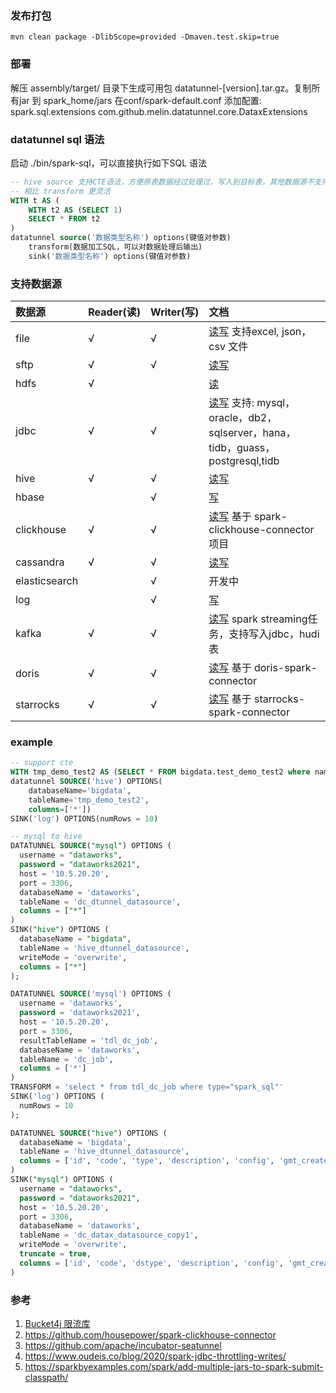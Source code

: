 ### 发布打包
```
mvn clean package -DlibScope=provided -Dmaven.test.skip=true
```

### 部署

解压 assembly/target/ 目录下生成可用包 datatunnel-[version].tar.gz。复制所有jar 到 spark_home/jars 
在conf/spark-default.conf 添加配置: spark.sql.extensions com.github.melin.datatunnel.core.DataxExtensions

### datatunnel sql 语法

启动 ./bin/spark-sql，可以直接执行如下SQL 语法

```sql
-- hive source 支持CTE语法，方便原表数据经过处理过，写入到目标表，其他数据源不支持CTE 语法。
-- 相比 transform 更灵活
WITH t AS (
    WITH t2 AS (SELECT 1)
    SELECT * FROM t2
)
datatunnel source('数据类型名称') options(键值对参数) 
    transform(数据加工SQL，可以对数据处理后输出)
    sink('数据类型名称') options(键值对参数)
```

### 支持数据源

| 数据源           | Reader(读) | Writer(写)    | 文档                                                                               |
|:--------------|:----------| :------      |:---------------------------------------------------------------------------------|
| file          | √         | √            | [读写](doc/file.md) 支持excel, json，csv 文件                                           |
| sftp          | √         | √            | [读写](doc/sftp.md)                                                                |
| hdfs          | √         |              | [读](doc/hdfs.md)                                                                 |
| jdbc          | √         | √            | [读写](doc/jdbc.md) 支持: mysql，oracle，db2，sqlserver，hana，tidb，guass，postgresql,tidb |
| hive          | √         | √            | [读写](doc/hive.md)                                                                |
| hbase         |           | √            | [写](doc/hbase.md)                                                                |
| clickhouse    | √         | √            | [读写](doc/clickhouse.md) 基于 spark-clickhouse-connector 项目                         |
| cassandra    | √         | √            | [读写](doc/cassandra.md)                          |
| elasticsearch |           | √            | 开发中                                                                              |
| log           |           | √            | [写](doc/log.md)                                                                  |
| kafka         | √         | √            | [读写](doc/kafka.md) spark streaming任务，支持写入jdbc，hudi表                              |
| doris         | √         | √            | [读写](doc/doris.md) 基于 doris-spark-connector                                      |
| starrocks     | √         | √            | [读写](doc/starrocks.md) 基于 starrocks-spark-connector                              |

### example
```sql
-- support cte
WITH tmp_demo_test2 AS (SELECT * FROM bigdata.test_demo_test2 where name is not null)
datatunnel SOURCE('hive') OPTIONS(
    databaseName='bigdata',
    tableName='tmp_demo_test2',
    columns=['*'])
SINK('log') OPTIONS(numRows = 10)

-- mysql to hive
DATATUNNEL SOURCE("mysql") OPTIONS (
  username = "dataworks",
  password = "dataworks2021",
  host = '10.5.20.20',
  port = 3306,
  databaseName = 'dataworks',
  tableName = 'dc_dtunnel_datasource',
  columns = ["*"]
)
SINK("hive") OPTIONS (
  databaseName = "bigdata",
  tableName = 'hive_dtunnel_datasource',
  writeMode = 'overwrite',
  columns = ["*"]
);

DATATUNNEL SOURCE('mysql') OPTIONS (
  username = 'dataworks',
  password = 'dataworks2021',
  host = '10.5.20.20',
  port = 3306,
  resultTableName = 'tdl_dc_job',
  databaseName = 'dataworks',
  tableName = 'dc_job',
  columns = ['*']
)
TRANSFORM = 'select * from tdl_dc_job where type="spark_sql"'
SINK('log') OPTIONS (
  numRows = 10
);

DATATUNNEL SOURCE("hive") OPTIONS (
  databaseName = 'bigdata',
  tableName = 'hive_dtunnel_datasource',
  columns = ['id', 'code', 'type', 'description', 'config', 'gmt_created', 'gmt_modified', 'creater', 'modifier']
)
SINK("mysql") OPTIONS (
  username = "dataworks",
  password = "dataworks2021",
  host = '10.5.20.20',
  port = 3306,
  databaseName = 'dataworks',
  tableName = 'dc_datax_datasource_copy1',
  writeMode = 'overwrite',
  truncate = true,
  columns = ['id', 'code', 'dstype', 'description', 'config', 'gmt_created', 'gmt_modified', 'creater', 'modifier']
)
```

### 参考

1. [Bucket4j 限流库](https://github.com/vladimir-bukhtoyarov/bucket4j)
2. https://github.com/housepower/spark-clickhouse-connector
3. https://github.com/apache/incubator-seatunnel
4. https://www.oudeis.co/blog/2020/spark-jdbc-throttling-writes/
5. https://sparkbyexamples.com/spark/add-multiple-jars-to-spark-submit-classpath/
